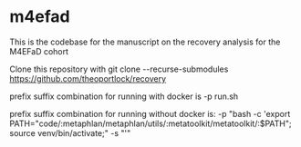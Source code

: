 # m4efad

This is the codebase for the manuscript on the recovery analysis for the M4EFaD cohort

Clone this repository with git clone --recurse-submodules https://github.com/theoportlock/recovery

prefix suffix combination for running with docker is
-p run.sh

prefix suffix combination for running without docker is:
-p "bash -c 'export PATH="code/:metaphlan/metaphlan/utils/:metatoolkit/metatoolkit/:$PATH"; source venv/bin/activate;"
-s "'"


